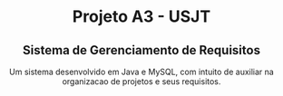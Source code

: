 
<h1 align="center">Projeto A3 - USJT</h1>
<h2 align="center">Sistema de Gerenciamento de Requisitos</h2>
<p align="center"> Um sistema desenvolvido em Java e MySQL, com intuito de auxiliar na organizacao de projetos e seus requisitos.</p>
